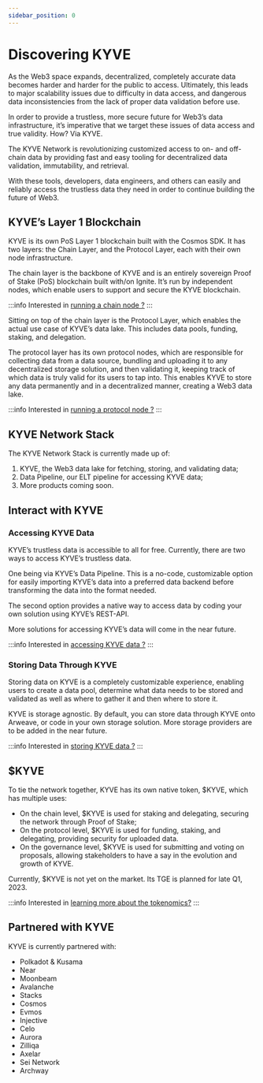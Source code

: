 ```yaml
---
sidebar_position: 0
---
```


# Discovering KYVE

As the Web3 space expands, decentralized, completely accurate data becomes harder and harder for the public to access.
Ultimately, this leads to major scalability issues due to difficulty in data access, and dangerous data inconsistencies
from the lack of proper data validation before use.

In order to provide a trustless, more secure future for Web3’s data infrastructure, it’s imperative that we target these
issues of data access and true validity. How? Via KYVE.

The KYVE Network is revolutionizing customized access to on- and off-chain data by providing fast and easy tooling for
decentralized data validation, immutability, and retrieval.

With these tools, developers, data engineers, and others can easily and reliably access the trustless data they need in
order to continue building the future of Web3.

## KYVE’s Layer 1 Blockchain

KYVE is its own PoS Layer 1 blockchain built with the Cosmos SDK. It has two layers: the Chain Layer, and the Protocol
Layer, each with their own node infrastructure.

The chain layer is the backbone of KYVE and is an entirely sovereign Proof of Stake (PoS) blockchain built with/on
Ignite. It’s run by independent nodes, which enable users to support and secure the KYVE blockchain.

:::info
Interested in [running a chain node ?](/validators/chain_nodes/chain_node.md)
:::

Sitting on top of the chain layer is the Protocol Layer, which enables the actual use case of KYVE’s data lake. This
includes data pools, funding, staking, and delegation.

The protocol layer has its own protocol nodes, which are responsible for collecting data from a data source, bundling
and uploading it to any decentralized storage solution, and then validating it, keeping track of which data is truly
valid for its users to tap into. This enables KYVE to store any data permanently and in a decentralized manner, creating
a Web3 data lake.

:::info
Interested in [running a protocol node ?](/validators/protocol_nodes/overview.md)
:::

## KYVE Network Stack

The KYVE Network Stack is currently made up of:

1. KYVE, the Web3 data lake for fetching, storing, and validating data;
2. Data Pipeline, our ELT pipeline for accessing KYVE data;
3. More products coming soon.

## Interact with KYVE

### Accessing KYVE Data

KYVE’s trustless data is accessible to all for free. Currently, there are two ways to access KYVE’s
trustless data.

One being via KYVE’s Data Pipeline. This is a no-code, customizable option for easily importing KYVE’s data into a
preferred data backend before transforming the data into the format needed.

The second option provides a native way to access data by coding your own solution using KYVE’s REST-API.

More solutions for accessing KYVE’s data will come in the near future.

:::info
Interested in [accessing KYVE data ?](/data_engineers/accessing_data/using_rest.md)
:::

### Storing Data Through KYVE

Storing data on KYVE is a completely customizable experience, enabling users to create a data pool, determine what data
needs to be stored and validated as well as where to gather it and then where to store it.

KYVE is storage agnostic. By default, you can store data through KYVE onto Arweave, or code in your own storage
solution. More storage providers are to be added in the near future.

:::info
Interested in [storing KYVE data ?](/data_engineers/adding_data/index.md)
:::

## $KYVE

To tie the network together, KYVE has its own native token, $KYVE, which has multiple uses:

- On the chain level, $KYVE is used for staking and delegating, securing the network through Proof of Stake;
- On the protocol level, $KYVE is used for funding, staking, and delegating, providing security for uploaded data.
- On the governance level, $KYVE is used for submitting and voting on proposals, allowing stakeholders to have a say in
  the evolution and growth of KYVE.

Currently, $KYVE is not yet on the market. Its TGE is planned for late Q1, 2023.

:::info
Interested in [learning more about the tokenomics?](/token_holders/basic_tokenomics.md)
:::

## Partnered with KYVE

KYVE is currently partnered with:

- Polkadot & Kusama
- Near
- Moonbeam
- Avalanche
- Stacks
- Cosmos
- Evmos
- Injective
- Celo
- Aurora
- Zilliqa
- Axelar
- Sei Network
- Archway
